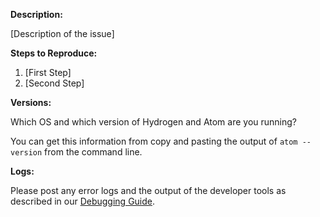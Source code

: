 <!-- If this is a bug report fill out this template (otherwise you can exclude it)

Questions? Feel free to ping us on https://slack.nteract.io -->

**Description:**

[Description of the issue]

**Steps to Reproduce:**

1. [First Step]
2. [Second Step]

**Versions:**

Which OS and which version of Hydrogen and Atom are you running?

You can get this information from copy and pasting the output of `atom --version`  from the command line.

**Logs:**

Please post any error logs and the output of the developer tools as described in our [Debugging Guide](https://nteract.gitbooks.io/hydrogen/docs/Troubleshooting.html).
